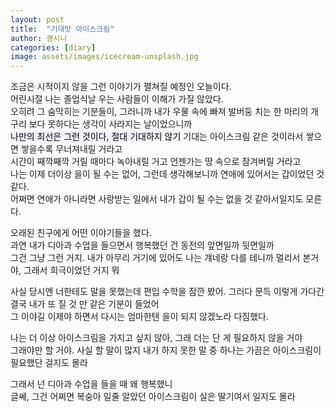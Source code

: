 ```yaml
---
layout: post
title:  "기대맛 아이스크림"
author: 괭시니
categories: [diary]
image: assets/images/icecream-unsplash.jpg
---
```

조금은 시적이지 않을 그런 이야기가 펼쳐질 예정인 오늘이다.<br>
어린시절 나는 졸업식날 우는 사람들이 이해가 가질 않았다.<br>
오히려 그 숨막히는 기분들이, 그러니까 내가 우물 속에 빠져 발버둥 치는 한 마리의 개구리 보다 못하다는 생각이 사라지는 날이었으니까<br>
<mark style='background-color: #f5f0ff'> 나만의 최선은 그런 것이다, 절대 기대하지 않기</mark>
기대는 아이스크림 같은 것이라서 쌓으면 쌓을수록 무너져내릴 거라고<br>
시간이 째깍째깍 거릴 때마다 녹아내릴 거고 언젠가는 땅 속으로 잠겨버릴 거라고<br>
나는 이제 더이상 을이 될 수는 없어, 그런데 생각해보니까 연애에 있어서는 갑이었던 것 같다.<br>
어쩌면 연애가 아니라면 사랑받는 일에서 내가 갑이 될 수는 없을 것 같아서일지도 모른다.<br>

오래된 친구에게 어떤 이야기들을 했다.<br>
과연 내가 디아과 수업을 들으면서 행복했던 건 동전의 앞면일까 뒷면일까<br>
그건 그냥 그런 거지. 내가 아무리 거기에 있어도 나는 걔네랑 다를 테니까 멀리서 본거야, 그래서 희극이었던 거지 뭐<br>

사실 당시엔 너한테도 말을 못했는데 편입 수학을 잠깐 봤어. 그러다 문득 이렇게 가다간 결국 내가 또 질 것 만 같은 기분이 들었어<br>
그 이야길 이제야 하면서 다시는 엄마한텐 을이 되지 않겠노라 다짐했다.<br>

나는 더 이상 아이스크림을 가지고 싶지 않아, 그래 더는 단 게 필요하지 않을 거야<br>
그래야만 할 거야. 사실 할 말이 많지 내가 하지 못한 말 중 하나는 가끔은 아이스크림이 필요했단 걸지도 몰라<br>

그래서 넌 디아과 수업을 들을 때 왜 행복했니<br>
글쎄, 그건 어쩌면 복숭아 일줄 알았던 아이스크림이 실은 딸기여서 일지도 몰라<br>
